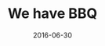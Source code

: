 ---
num: 27
date: 2016-06-30
name: "doopadoop"

image: "assets/graphics/2016/6-June/31.png"
title: "We have BBQ"
descrip: "To end the month, I drew some happy meat gettin' grilled. ...and that's June!"
---
